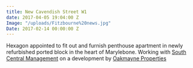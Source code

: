 ```yaml
---
title: New Cavendish Street W1
date: 2017-04-05 19:04:00 Z
Image: "/uploads/Fitzbourne%20news.jpg"
Date: 2017-02-14 00:00:00 Z
---
```


Hexagon appointed to fit out and furnish penthouse apartment in newly refurbished ported block in the heart of Marylebone. Working with [South Central Management](http://www.scmanagement.co.uk/what-we-do/) on a development by [Oakmayne Properties](http://oakmayneproperties.com/oakmayne-bespoke/)
